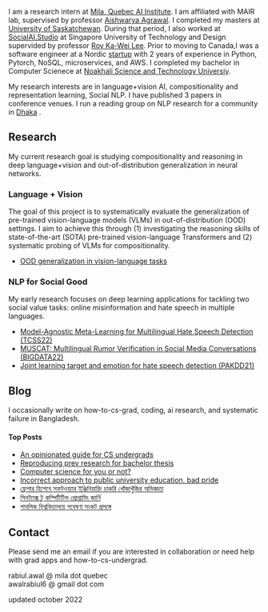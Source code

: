 I am a research intern at [Mila, Quebec AI Institute](https://mila.quebec/en/). I am affiliated with MAIR lab, supervised by professor [Aishwarya Agrawal](https://www.iro.umontreal.ca/~agrawal/). I completed my masters at [University of Saskatchewan](https://www.cs.usask.ca/). During that period, I also worked at [SocialAI.Studio](https://www.socialai.studio/home) at Singapore University of Technology and Design supervided by professor [Roy Ka-Wei Lee](https://info.roylee.sg/). Prior to moving to Canada,I was a software engineer at a Nordic [startup](https://www.goava.com/sv/) with 2 years of experience in Python, Pytorch, NoSQL, microservices, and AWS. I completed my bachelor in Computer Scienece at [Noakhali Science and Technology Universiy](https://nstu.edu.bd/). 

My research interests are in language+vision AI, compositionality and representation learning, Social NLP. I have published 3 papers in conference venues. I run a reading group on NLP research for a community in [Dhaka](http://nlpdhaka.com/) .


## Research
My current research goal is studying compositionality and reasoning in deep language+vision and out-of-distribution generalization in neural networks.

### Language + Vision
 The goal of this project is to systematically evaluate the generalization of pre-trained vision-language models (VLMs) in out-of-distribution (OOD) settings. I aim to achieve this through (1) investigating the reasoning skills of state-of-the-art (SOTA) pre-trained vision-language Transformers and (2) systematic probing of VLMs for compositionality.
- [OOD generalization in vision-language tasks](https://drive.google.com/file/d/1cc4Sp2brnhyzRfiLF-IRRxC8pHOTpx1I/view?usp=sharing)

### NLP for Social Good
 My early research focuses on deep learning applications for tackling two social value tasks: online misinformation and hate speech in multiple languages.

- [Model-Agnostic Meta-Learning for Multilingual Hate Speech Detection (TCSS22)](https://arxiv.org/abs/2303.02513) <br>
- [MUSCAT: Multilingual Rumor Verification in Social Media Conversations (BIGDATA22)](https://ieeexplore.ieee.org/abstract/document/10021113/) <br>
- [Joint learning target and emotion for hate speech detection (PAKDD21)](https://arxiv.org/pdf/2103.11800.pdf)

## Blog
I occasionally write on how-to-cs-grad, coding, ai research, and systematic failure in Bangladesh.

<div class="popular-posts bg-light-gray p-24">
<h4> Top Posts </h4>
    <ul>
        <li> <a href="https://rabiul.me/cs/2022/10/23/an-opinionated-guide-for-cs-undergrads/">An opinionated guide for CS undergrads</a> </li>
        <li> <a href="https://rabiul.me/cs/2020/07/01/reproducing-sota-works-as-a-pathway-to-get-into-research-and-preparation-for-a-bachelor-thesis/">Reproducing prev research for bachelor thesis</a> </li>
        <li> <a href="https://rabiul.me/cs/2017/11/08/computer-science-for-you-or-not-words-for-nstuan/">Computer science for you or not?</a> </li>
        <li> <a href="https://rabiul.me/cs/2017/11/10/pride-and-prejudice-public-university-of-bangladesh/">Incorrect approach to public university education, bad pride</a> </li>
        <li> <a href="https://rabiul.me/cs/2019/01/30/software-engineering-job-hacking-as-a-fresh-graduate-nstu/">ফ্রেশার হিশেবে সফটওয়্যার ইঞ্জিনিয়ারিং চাকরি খোঁজাখুঁজির অভিজ্ঞতা</a> </li>
        <li> <a href="https://rabiul.me/computation/2016/05/01/syntax-to-competitive-programming">সিনট্যাক্স টু কম্পিটিটিভ প্রোগ্রামিং জার্নি</a> </li>
        <li> <a href="https://rabiul.me/cs/2018/10/29/public-university-research/">পাবলিক বিশ্ববিদ্যালয়ে গবেষণা সংকট প্রসঙ্গে
</a> </li>
    </ul>
</div>

## Contact 
Please send me an email if you are interested in collaboration or need help with grad apps and how-to-cs-undergrad.

rabiul.awal @ mila dot quebec  
awalrabiul6 @ gmail dot com

updated october 2022